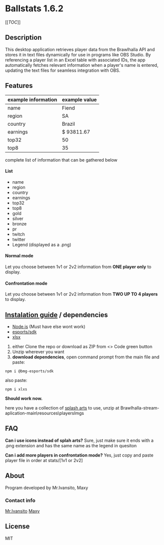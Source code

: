 # Ballstats 1.6.2
[[_TOC_]] 

Description
-------------
This desktop application retrieves player data from the Brawlhalla API and stores it in text files dynamically for use in programs like OBS Studio. By referencing a player list in an Excel table with associated IDs, the app automatically fetches relevant information when a player's name is entered, updating the text files for seamless integration with OBS.


Features
-------------
| example information  | example value |
| ------------- | ------------- |
| name  | Fiend  |
| region  | SA  |
| country  | Brazil  |
| earnings  | $ 93811.67  |
| top32  | 50  |
| top8  | 35  |
complete list of information that can be gathered below

#### List 

- name
- region
- country
- earnings
- top32
- top8
- gold
- silver
- bronze
- pr
- twitch
- twitter
- Legend (displayed as a .png)
#### Normal mode
Let you choose between 1v1 or 2v2 information from **ONE player only** to display.
#### Confrontation mode
Let you choose between 1v1 or 2v2 information from **TWO UP TO 4 players** to display.

[Instalation guide](https://www.youtube.com/ "Instalation guide") / dependencies 
-------------
* [Node.js](https://nodejs.org/en/download/package-manager "Node.js") (Must have else wont work)
* [esports/sdk](https://www.npmjs.com/package/%40bmg-esports%2Fsdk)
* [xlsx](https://www.npmjs.com/package/xlsx "xlsx")
1. either Clone the repo or download as ZIP from <> Code green button
2. Unzip wherever you want
3. **download dependencies**, open command prompt from the main file and paste:

`npm i @bmg-esports/sdk`

also paste:

`npm i xlxs`

**Should work now.**

here you have a collection of [splash arts](https://drive.google.com/file/d/1dnm5cQ_WMkC3RpuOhQ19McD5jyeGUZ44/view?usp=sharing "splash arts") to use, unzip at Brawlhalla-stream-aplication-main\resources\playersImgs

FAQ
-------------
**Can i use icons instead of splah arts?**
Sure, just make sure it ends with a .png extension and has the same name as the legend in quesiton

**Can i add more players in confrontation mode?**
Yes, just copy and paste player file in order at stats/[1v1 or 2v2]

About
-------------
Program developed by Mr.Ivansito, Maxy
### Contact info
[Mr.Ivansito](mailto:ivanbordeira2015@hotmail.com)
[Maxy](mailto:maxib193@gmail.com)

License
-------------
MIT
